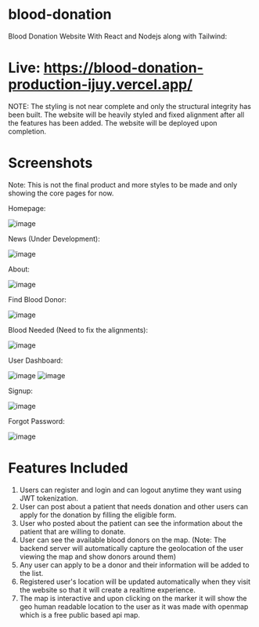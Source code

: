 # blood-donation
Blood Donation Website With React and Nodejs along with Tailwind: 

# Live: https://blood-donation-production-ijuy.vercel.app/

NOTE: The styling is not near complete and only the structural integrity has been built. The website will be heavily styled and fixed alignment after all the features has been added. The website will be deployed upon completion.

# Screenshots 

Note: This is not the final product and more styles to be made and only showing the core pages for now.

Homepage: 

![image](https://github.com/mdanasmahmud/blood-donation/assets/83706252/bbeade1f-9c94-46f6-af25-556a5bf81aa3)

News (Under Development):

![image](https://github.com/mdanasmahmud/blood-donation/assets/83706252/96a97b0d-7332-4475-9ecc-1406350f76d3)

About:

![image](https://github.com/mdanasmahmud/blood-donation/assets/83706252/e2e54647-41fa-443c-976d-f45a97a34874)

Find Blood Donor:

![image](https://github.com/mdanasmahmud/blood-donation/assets/83706252/395f12d8-302f-4e53-a4cf-313164e9db31)

Blood Needed (Need to fix the alignments):

![image](https://github.com/mdanasmahmud/blood-donation/assets/83706252/b7780dee-9e33-4872-8418-3b37c126076d)

User Dashboard:

![image](https://github.com/mdanasmahmud/blood-donation/assets/83706252/cd8685a3-7155-412b-a07e-cac822563f89)
![image](https://github.com/mdanasmahmud/blood-donation/assets/83706252/3a9eb857-23b9-4d46-874e-70ef0e20293f)

Signup:

![image](https://github.com/mdanasmahmud/blood-donation/assets/83706252/36cfa63f-54b1-4d92-8336-4daf849d895d)

Forgot Password:

![image](https://github.com/mdanasmahmud/blood-donation/assets/83706252/9b2fbb6d-f2f1-4b35-8ea0-fd4d16983a3a)


# Features Included

1. Users can register and login and can logout anytime they want using JWT tokenization.
2. User can post about a patient that needs donation and other users can apply for the donation by filling the eligible form.
3. User who posted about the patient can see the information about the patient that are willing to donate.
4. User can see the available blood donors on the map. (Note: The backend server will automatically capture the geolocation of the user viewing the map and show donors around them)
5. Any user can apply to be a donor and their information will be added to the list.
6. Registered user's location will be updated automatically when they visit the website so that it will create a realtime experience.
7. The map is interactive and upon clicking on the marker it will show the geo human readable location to the user as it was made with openmap which is a free public based api map.
